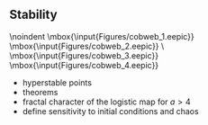 ## Stability

\noindent
\mbox{\input{Figures/cobweb_1.eepic}}
\mbox{\input{Figures/cobweb_2.eepic}} \\
\mbox{\input{Figures/cobweb_3.eepic}}
\mbox{\input{Figures/cobweb_4.eepic}}

- hyperstable points
- theorems
- fractal character of the logistic map for $a>4$
- define sensitivity to initial conditions and chaos
